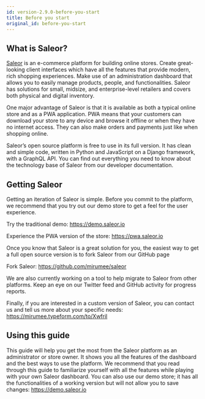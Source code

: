 ```yaml
---
id: version-2.9.0-before-you-start
title: Before you start
original_id: before-you-start
---
```


## What is Saleor?

[Saleor](https://saleor.io) is an e-commerce platform for building online stores. Create great-looking client interfaces which have all the features that provide modern, rich shopping experiences. Make use of an administration dashboard that allows you to easily manage products, people, and functionalities. Saleor has solutions for small, midsize, and enterprise-level retailers and covers both physical and digital inventory.

One major advantage of Saleor is that it is available as both a typical online store and as a PWA application. PWA means that your customers can download your store to any device and browse it offline or when they have no internet access. They can also make orders and payments just like when shopping online.

Saleor’s open source platform is free to use in its full version. It has clean and simple code, written in Python and JavaScript on a Django framework, with a GraphQL API. You can find out everything you need to know about the technology base of Saleor from our developer documentation.


## Getting Saleor

Getting an iteration of Saleor is simple. Before you commit to the platform, we recommend that you try out our demo store to get a feel for the user experience.

Try the traditional demo: https://demo.saleor.io

Experience the PWA version of the store: https://pwa.saleor.io

Once you know that Saleor is a great solution for you, the easiest way to get a full open source version is to fork Saleor from our GitHub page 

Fork Saleor: https://github.com/mirumee/saleor

We are also currently working on a tool to help migrate to Saleor from other platforms. Keep an eye on our Twitter feed and GitHub activity for progress reports.

Finally, if you are interested in a custom version of Saleor, you can contact us and tell us more about your specific needs: https://mirumee.typeform.com/to/Xwfril


## Using this guide

This guide will help you get the most from the Saleor platform as an administrator or store owner. It shows you all the features of the dashboard and the best ways to use the platform. We recommend that you read through this guide to familiarize yourself with all the features while playing with your own Saleor dashboard. You can also use our demo store; it has all the functionalities of a working version but will not allow you to save changes: https://demo.saleor.io